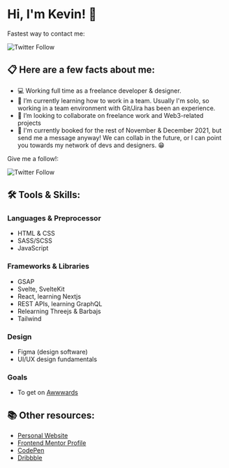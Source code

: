 # Hi, I'm Kevin! 👋

Fastest way to contact me:

![Twitter Follow](https://img.shields.io/twitter/follow/kvncnls?style=social)


## 📋 Here are a few facts about me:
- 💻 Working full time as a freelance developer & designer.
- 🌱 I’m currently learning how to work in a team. Usually I'm solo, so working in a team environment with Git/Jira has been an experience. 
- 👯 I’m looking to collaborate on freelance work and Web3-related projects
- 💼 I'm currently booked for the rest of November & December 2021, but send me a message anyway! We can collab in the future, or I can point you towards my network of devs and designers. 😁

Give me a follow!:

![Twitter Follow](https://img.shields.io/twitter/follow/kvncnls?style=social)

## 🛠 Tools & Skills:

### Languages & Preprocessor
- HTML & CSS
- SASS/SCSS
- JavaScript

### Frameworks & Libraries
- GSAP
- Svelte, SvelteKit
- React, learning Nextjs
- REST APIs, learning GraphQL
- Relearning Threejs & Barbajs
- Tailwind

### Design
- Figma (design software)
- UI/UX design fundamentals

### Goals
- To get on [Awwwards](https://www.awwwards.com/)

## 📚 Other resources:
- [Personal Website](https://www.kevincanlas.com/)
- [Frontend Mentor Profile](https://www.frontendmentor.io/profile/kvncnls)
- [CodePen](https://codepen.io/kvncnls)
- [Dribbble](https://dribbble.com/KVNCNLS)
